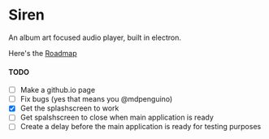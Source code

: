 # Siren
An album art focused audio player, built in electron.

Here's the [Roadmap](https://trello.com/b/3ptpLwwU/siren-music-player)

#### TODO
- [ ] Make a github.io page
- [ ] Fix bugs (yes that means you @mdpenguino)
- [x] Get the splashscreen to work
- [ ] Get spalshscreen to close when main application is ready
- [ ] Create a delay before the main application is ready for testing purposes
